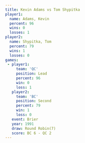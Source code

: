 ```yaml
---
title: Kevin Adams vs Tom Shypitka
player1:             
  name: Adams, Kevin 
  percent: 96        
  wins: 0            
  losses: 1          
player2:             
  name: Shypitka, Tom
  percent: 79        
  wins: 1            
  losses: 0          
games:
 - player1:        
     team: 'QC'    
     position: Lead
     percent: 96   
     win: 0        
     loss: 1       
   player2:          
     team: 'BC'      
     position: Second
     percent: 79     
     win: 1          
     loss: 0         
   event: Brier        
   year: 1991          
   draw: Round Robin(7)
   score: BC 6 - QC 2  
---
```

